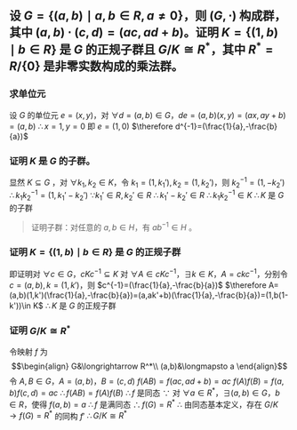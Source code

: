 ## 设 $G=\{(a,b)\mid a,b\in R,a\ne 0\}$，则 $(G,\cdot)$ 构成群，其中 $(a,b)\cdot(c,d)=(ac,ad+b)$。证明 $K=\{(1,b)\mid b\in R\}$ 是 $G$ 的正规子群且 $G/K\cong R^*$，其中 $R^*=R/\{0\}$ 是非零实数构成的乘法群。

### 求单位元
设 $G$ 的单位元 $e=(x,y)$，对 $\forall d=(a,b)\in G$，$de=(a,b)(x,y)=(ax,ay+b)=(a,b)$
$\therefore x=1,y=0$ 即 $e=(1,0)$
$\therefore d^{-1}=(\frac{1}{a},-\frac{b}{a})$ 

### 证明 $K$ 是 $G$ 的子群。
显然 $K\subseteq G$ ，对 $\forall k_1,k_2\in K$，令 $k_1=(1,k_1'),k_2=(1,k_2')$，则 $k_2^{-1}=(1,-k_2')$ 
$\therefore k_1k_2^{-1}=(1,k_1'-k_2')$
$\because k_1'\in R,k_2'\in R$
$\therefore k_1'-k_2'\in R$
$\therefore k_1k_2^{-1}\in K$
$\therefore K$ 是 $G$ 的子群
> 证明子群：对任意的 $a,b\in H$，有 $ab^{-1}\in H$ 。

### 证明 $K=\{(1,b)\mid b\in R\}$ 是 $G$ 的正规子群
即证明对 $\forall c\in G$，$cKc^{-1}\subseteq K$
对 $\forall A\in cKc^{-1}$，$\exists k\in K$，$A=ckc^{-1}$，分别令 $c=(a,b),k=(1,k')$，则 $c^{-1}=(\frac{1}{a},-\frac{b}{a})$
$\therefore A=(a,b)(1,k')(\frac{1}{a},-\frac{b}{a})=(a,ak'+b)(\frac{1}{a},-\frac{b}{a})=(1,b(1-k'))\in K$
$\therefore K$ 是 $G$ 的正规子群

### 证明 $G/K\cong R^*$
令映射 $f$ 为
$$\begin{align}
G&\longrightarrow R^*\\
(a,b)&\longmapsto a
\end{align}$$
令 $A,B\in G$，$A=(a,b)$，$B=(c,d)$
$f(AB)=f(ac,ad+b)=ac$
$f(A)f(B)=f(a,b)f(c,d)=ac$
$\therefore f(AB)=f(A)f(B)$
$\therefore f$ 是同态
$\because$ 对 $\forall a\in R^*$，$\exists(a,b)\in G$，$b\in R$，使得 $f(a,b)=a$
$\therefore f$ 是满同态
$\therefore f(G)=R^*$
$\therefore$ 由同态基本定义，存在 $G/K\longrightarrow f(G)=R^*$ 的同构 $f'$
$\therefore G/K\cong R^*$
